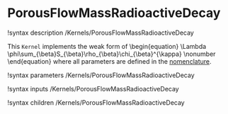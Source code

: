 # PorousFlowMassRadioactiveDecay
!syntax description /Kernels/PorousFlowMassRadioactiveDecay

This `Kernel` implements the weak form of
\begin{equation}
  \Lambda \phi\sum_{\beta}S_{\beta}\rho_{\beta}\chi_{\beta}^{\kappa}
  \nonumber
\end{equation}
where all parameters are defined in the [nomenclature](/porous_flow/nomenclature.md).

!syntax parameters /Kernels/PorousFlowMassRadioactiveDecay

!syntax inputs /Kernels/PorousFlowMassRadioactiveDecay

!syntax children /Kernels/PorousFlowMassRadioactiveDecay

